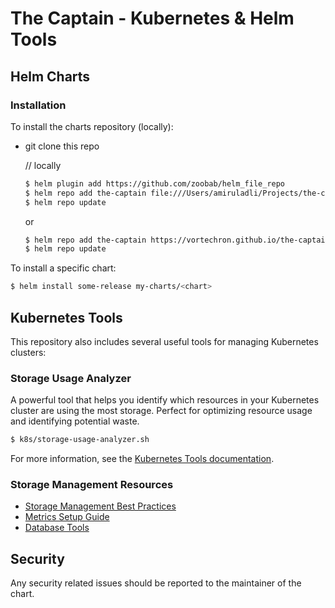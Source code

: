 # The Captain - Kubernetes & Helm Tools

## Helm Charts

### Installation

To install the charts repository (locally):

- git clone this repo

  // locally
  ```bash
  $ helm plugin add https://github.com/zoobab/helm_file_repo
  $ helm repo add the-captain file:///Users/amiruladli/Projects/the-captain/packaged_charts
  $ helm repo update
  ```

  or

  ```bash
  $ helm repo add the-captain https://vortechron.github.io/the-captain-charts/
  $ helm repo update
  ```

To install a specific chart:

  ```bash
  $ helm install some-release my-charts/<chart>
  ```

## Kubernetes Tools

This repository also includes several useful tools for managing Kubernetes clusters:

### Storage Usage Analyzer

A powerful tool that helps you identify which resources in your Kubernetes cluster are using the most storage. Perfect for optimizing resource usage and identifying potential waste.

```bash
$ k8s/storage-usage-analyzer.sh
```

For more information, see the [Kubernetes Tools documentation](k8s/README-k8s-tools.md).

### Storage Management Resources

- [Storage Management Best Practices](k8s/STORAGE.md)
- [Metrics Setup Guide](k8s/METRICS.md)
- [Database Tools](k8s/MYSQL.md)

## Security

Any security related issues should be reported to the maintainer of the chart.